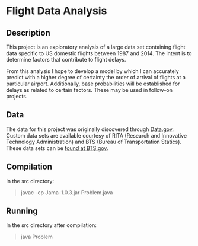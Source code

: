 Flight Data Analysis
==========================================

## Description
This project is an exploratory analysis of a large data set containing flight data specific to US domestic flights between 1987 and 2014. The intent is to determine factors that contribute to flight delays.

From this analysis I hope to develop a model by which I can accurately predict with a higher degree of certainty the order of arrival of flights at a particular airport. Additionally, base probabilities will be established for delays as related to certain factors. These may be used in follow-on projects.

## Data
The data for this project was originally discovered through [Data.gov](https://explore.data.gov/Transportation/Airline-On-Time-Performance-and-Causes-of-Flight-D/ar4r-an9z). Custom data sets are available courtesy of RITA (Research and Innovative Technology Administration) and BTS (Bureau of Transportation Statics). These data sets can be [found at BTS.gov](https://explore.data.gov/Transportation/Airline-On-Time-Performance-and-Causes-of-Flight-D/ar4r-an9z).

## Compilation

In the src directory:

> javac -cp Jama-1.0.3.jar Problem.java

## Running

In the src directory after compilation:

> java Problem